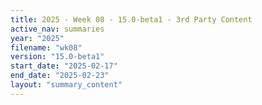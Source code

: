 ```yaml
---
title: 2025 - Week 08 - 15.0-beta1 - 3rd Party Content
active_nav: summaries
year: "2025"
filename: "wk08"
version: "15.0-beta1"
start_date: "2025-02-17"
end_date: "2025-02-23"
layout: "summary_content"
---
```

